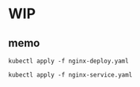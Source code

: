 # WIP


## memo


```
kubectl apply -f nginx-deploy.yaml
```

```
kubectl apply -f nginx-service.yaml
```
